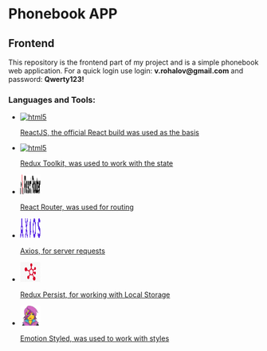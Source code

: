 <h1>Phonebook APP</h1>
<h2>Frontend</h2>
<p>This repository is the frontend part of my project and is a simple phonebook web
application. For a quick login use login: <strong>v.rohalov@gmail.com</strong> and password: <strong>Qwerty123!</strong>
</p>
<h3>Languages and Tools:</h3>
<ul list-style="none">
    <li>
        <a href="https://react.dev/" target="_blank" rel="noreferrer">
            <img src="https://cdn.jsdelivr.net/gh/devicons/devicon/icons/react/react-original-wordmark.svg" alt="html5" width="40" height="40"/>
            <p>ReactJS, the official React build was used as the basis</p>
        </a>
    </li>
    <li>
        <a href="https://redux-toolkit.js.org/" target="_blank" rel="noreferrer">
            <img src="https://cdn.jsdelivr.net/gh/devicons/devicon/icons/redux/redux-original.svg" alt="html5" width="40" height="40"/>
            <p>Redux Toolkit, was used to work with the state</p>
        </a>
    </li>
    <li>
        <a href="https://reactrouter.com/" target="_blank" rel="noreferrer">
            <img src="./assets/react-router-color.svg" alt="html5" width="40" height="40"/>
            <p>React Router, was used for routing</p>
        </a>
    </li>
    <li>
        <a href="https://axios-http.com/" target="_blank" rel="noreferrer">
            <img src="./assets/Axios_logo.png" alt="html5" width="40" height="40"/>
            <p>Axios, for server requests</p>
        </a>
    </li>
    <li>
        <a href="https://github.com/rt2zz/redux-persist" target="_blank" rel="noreferrer">
            <img src="./assets/Persist.png" alt="html5" width="40" height="40"/>
            <p>Redux Persist, for working with Local Storage</p>
        </a>
    </li>
    <li>
        <a href="https://emotion.sh/" target="_blank" rel="noreferrer">
            <img src="./assets/emotion.png" alt="html5" width="40" height="40"/>
            <p>Emotion Styled, was used to work with styles</p>
        </a>
    </li>
</ul>

